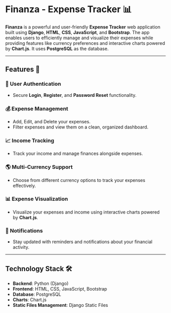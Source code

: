 # Finanza - Expense Tracker 📊

**Finanza** is a powerful and user-friendly **Expense Tracker** web application built using **Django**, **HTML**, **CSS**, **JavaScript**, and **Bootstrap**. The app enables users to efficiently manage and visualize their expenses while providing features like currency preferences and interactive charts powered by **Chart.js**. It uses **PostgreSQL** as the database.

---

## Features 🚀

### 🔐 User Authentication
- Secure **Login**, **Register**, and **Password Reset** functionality.

### 💰 Expense Management
- Add, Edit, and Delete your expenses.
- Filter expenses and view them on a clean, organized dashboard.

### 📈 Income Tracking
- Track your income and manage finances alongside expenses.

### 🌎 Multi-Currency Support
- Choose from different currency options to track your expenses effectively.

### 📊 Expense Visualization
- Visualize your expenses and income using interactive charts powered by **Chart.js**.

### 🔔 Notifications
- Stay updated with reminders and notifications about your financial activity.

---

## Technology Stack 🛠️

- **Backend**: Python (Django)
- **Frontend**: HTML, CSS, JavaScript, Bootstrap
- **Database**: PostgreSQL
- **Charts**: Chart.js
- **Static Files Management**: Django Static Files


